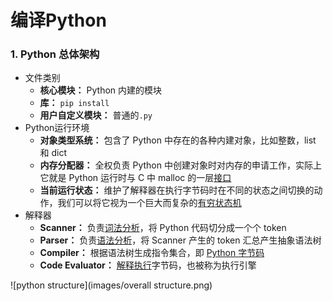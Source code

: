 # 编译Python

### 1. Python 总体架构

- 文件类别
  - **核心模块：** Python 内建的模块
  - **库：** `pip install`
  - **用户自定义模块：** 普通的`.py`
- Python运行环境
  - **对象类型系统：** 包含了 Python 中存在的各种内建对象，比如整数，list 和 dict
  - **内存分配器：** 全权负责 Python 中创建对象时对内存的申请工作，实际上它就是 Python 运行时与 C
    中 malloc 的一层<u>接口</u>
  - **当前运行状态：** 维护了解释器在执行字节码时在不同的状态之间切换的动作，我们可以将它视为一个巨大而复杂的<u>有穷状态机</u>
- 解释器
  - **Scanner：** 负责<u>词法分析</u>，将 Python 代码切分成一个个 token
  - **Parser：** 负责<u>语法分析</u>，将 Scanner 产生的 token 汇总产生抽象语法树
  - **Compiler：** 根据语法树生成指令集合，即 <u>Python 字节码</u>
  - **Code Evaluator：** <u>解释执行</u>字节码，也被称为执行引擎

![python structure](images/overall structure.png)